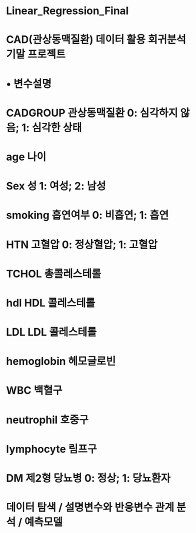 # Linear_Regression_Final

# CAD(관상동맥질환) 데이터 활용 회귀분석 기말 프로젝트

# • 변수설명

# CADGROUP 관상동맥질환 0: 심각하지 않음; 1: 심각한 상태
# age 나이
# Sex 성 1: 여성; 2: 남성
# smoking 흡연여부 0: 비흡연; 1: 흡연
# HTN 고혈압 0: 정상혈압; 1: 고혈압
# TCHOL 총콜레스테롤
# hdl HDL 콜레스테롤
# LDL LDL 콜레스테롤
# hemoglobin 헤모글로빈
# WBC 백혈구
# neutrophil 호중구
# lymphocyte 림프구
# DM 제2형 당뇨병 0: 정상; 1: 당뇨환자

# 데이터 탐색 / 설명변수와 반응변수 관계 분석 / 예측모델 
